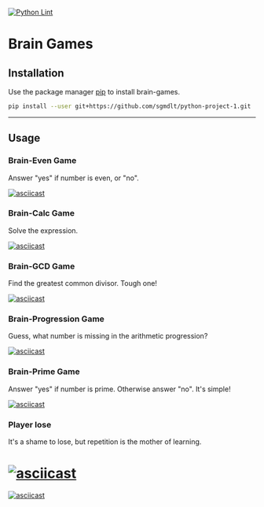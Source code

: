 [![Python Lint](https://github.com/sgmdlt/python-project-1/actions/workflows/lint.yml/badge.svg)](https://github.com/sgmdlt/python-project-1/actions/workflows/lint.yml)

# Brain Games

## Installation

Use the package manager [pip](https://pip.pypa.io/en/stable/) to install brain-games.

```bash
pip install --user git+https://github.com/sgmdlt/python-project-1.git
```

---
## Usage

### Brain-Even Game
Answer "yes" if number is even, or "no".

[![asciicast](https://asciinema.org/a/ZauYSZJ0ZYV9B2fqeTITpIAuw.svg)](https://asciinema.org/a/ZauYSZJ0ZYV9B2fqeTITpIAuw)

### Brain-Calc Game
Solve the expression.

[![asciicast](https://asciinema.org/a/4YHjchAZObe20SMuTJyueqhp7.svg)](https://asciinema.org/a/4YHjchAZObe20SMuTJyueqhp7)

### Brain-GCD Game
Find the greatest common divisor. Tough one!

[![asciicast](https://asciinema.org/a/OnzRBilQet25kj9OAdHcYAR2w.svg)](https://asciinema.org/a/OnzRBilQet25kj9OAdHcYAR2w)

### Brain-Progression Game
Guess, what number is missing in the arithmetic progression?

[![asciicast](https://asciinema.org/a/AooSf4Zi6gGIFiuGkIKuBw4ti.svg)](https://asciinema.org/a/AooSf4Zi6gGIFiuGkIKuBw4ti)

### Brain-Prime Game
Answer "yes" if number is prime. Otherwise answer "no". It's simple!

[![asciicast](https://asciinema.org/a/J8SL5xLeccQaMN6NCovXYsP3O.svg)](https://asciinema.org/a/J8SL5xLeccQaMN6NCovXYsP3O)

### Player lose
It's a shame to lose, but repetition is the mother of learning.

[![asciicast](https://asciinema.org/a/DQA6CmKSVbK7et2FUDuuYBAEI.svg)](https://asciinema.org/a/DQA6CmKSVbK7et2FUDuuYBAEI)
=======
[![asciicast](https://asciinema.org/a/DQA6CmKSVbK7et2FUDuuYBAEI.svg)](https://asciinema.org/a/DQA6CmKSVbK7et2FUDuuYBAEI)
